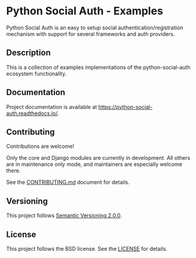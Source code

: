 # Python Social Auth - Examples

Python Social Auth is an easy to setup social authentication/registration
mechanism with support for several frameworks and auth providers.

## Description

This is a collection of examples implementations of the
python-social-auth ecosystem functionality.

## Documentation

Project documentation is available at https://python-social-auth.readthedocs.io/.

## Contributing

Contributions are welcome!

Only the core and Django modules are currently in development. All others are in maintenance only mode, and maintainers are especially welcome there.

See the [CONTRIBUTING.md](https://github.com/python-social-auth/.github/blob/main/CONTRIBUTING.md) document for details.

## Versioning

This project follows [Semantic Versioning 2.0.0](https://semver.org/spec/v2.0.0.html).

## License

This project follows the BSD license. See the [LICENSE](LICENSE) for details.

